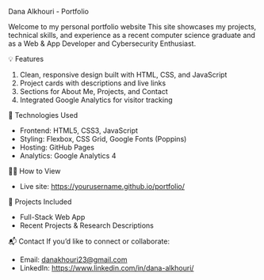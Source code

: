 Dana Alkhouri - Portfolio

Welcome to my personal portfolio website
This site showcases my projects, technical skills, and experience as a recent computer science graduate and as a Web & App Developer and Cybersecurity Enthusiast.

💡 Features
1. Clean, responsive design built with HTML, CSS, and JavaScript
2. Project cards with descriptions and live links
3. Sections for About Me, Projects, and Contact
4. Integrated Google Analytics for visitor tracking

🧰 Technologies Used
- Frontend: HTML5, CSS3, JavaScript
- Styling: Flexbox, CSS Grid, Google Fonts (Poppins)
- Hosting: GitHub Pages
- Analytics: Google Analytics 4

🧑‍💻 How to View
- Live site: https://yourusername.github.io/portfolio/

🧩 Projects Included
- Full-Stack Web App
- Recent Projects & Research Descriptions


📬 Contact
If you’d like to connect or collaborate:
- Email: danakhouri23@gmail.com
- LinkedIn: https://www.linkedin.com/in/dana-alkhouri/